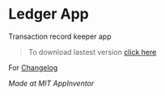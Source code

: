 # Ledger App
 Transaction record keeper app

>To download lastest version [click here](https://github.com/MASTREX/Ledger-App/raw/master/APKs/Ledger%20v3.1.apk)

For [Changelog](ChangeLog)



_Made at MIT AppInventor_
